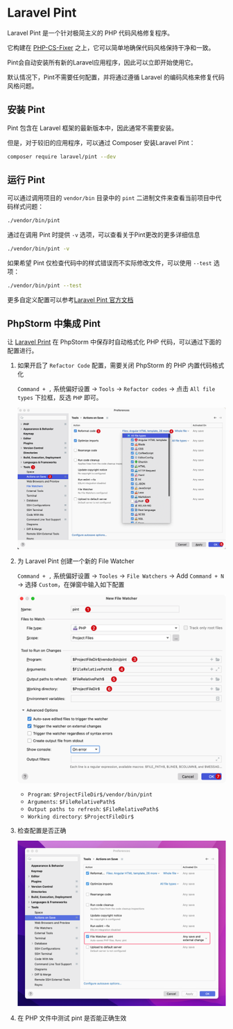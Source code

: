# Laravel Pint 

Laravel Pint 是一个针对极简主义的 PHP 代码风格修复程序。

它构建在 [PHP-CS-Fixer](https://github.com/FriendsOfPHP/PHP-CS-Fixer) 之上，它可以简单地确保代码风格保持干净和一致。

Pint会自动安装所有新的Laravel应用程序，因此可以立即开始使用它。

默认情况下，Pint不需要任何配置，并将通过遵循 Laravel 的编码风格来修复代码风格问题。

## 安装 Pint

Pint 包含在 Laravel 框架的最新版本中，因此通常不需要安装。

但是，对于较旧的应用程序，可以通过 Composer 安装Laravel Pint：

```bash
composer require laravel/pint --dev
```

## 运行 Pint


可以通过调用项目的 `vendor/bin` 目录中的 `pint` 二进制文件来查看当前项目中代码样式问题：

```bash
./vendor/bin/pint
```

通过在调用 Pint 时提供 `-v` 选项，可以查看关于Pint更改的更多详细信息

```bash
./vendor/bin/pint -v
```


如果希望 Pint 仅检查代码中的样式错误而不实际修改文件，可以使用 `--test` 选项：

```bash
./vendor/bin/pint --test
```

更多自定义配置可以参考[Laravel Pint 官方文档](https://laravel.com/docs/pint)

## PhpStorm 中集成 Pint

让 [Laravel Print](https://github.com/laravel/pint) 在 PhpStorm 中保存时自动格式化 PHP 代码，可以通过下面的配置进行。

1. 如果开启了 `Refactor Code` 配置，需要关闭 PhpStorm 的 PHP 内置代码格式化
    
    `Command + ,` 系统偏好设置 -> `Tools` -> `Refactor codes` -> 点击 `All file types` 下拉框，反选 `PHP` 即可。

    ![](./images/laravel-pint/turn-off-built-in-code-formatting-for-php.png)

2. 为 Laravel Pint 创建一个新的 File Watcher

    `Command + ,` 系统偏好设置 -> `Tooles` -> `File Watchers` -> Add `Command + N` -> 选择 `Custom`，在弹窗中输入如下配置

    ![](./images/laravel-pint/add-new-file-watcher.png)


    - `Program`: `$ProjectFileDir$/vendor/bin/pint`
    - `Arguments`: `$FileRelativePath$`
    - `Output paths to refresh`: `$FileRelativePath$`
    - `Working directory`: `$ProjectFileDir$`

3. 检查配置是否正确

    ![](./images/laravel-pint/create-a-new-file-watcher-for-laravel-pint.png)


4. 在 PHP 文件中测试 pint 是否能正确生效